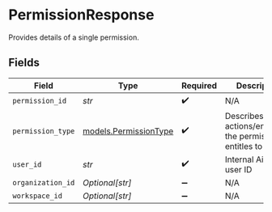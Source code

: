 # PermissionResponse

Provides details of a single permission.


## Fields

| Field                                                       | Type                                                        | Required                                                    | Description                                                 |
| ----------------------------------------------------------- | ----------------------------------------------------------- | ----------------------------------------------------------- | ----------------------------------------------------------- |
| `permission_id`                                             | *str*                                                       | :heavy_check_mark:                                          | N/A                                                         |
| `permission_type`                                           | [models.PermissionType](../models/permissiontype.md)        | :heavy_check_mark:                                          | Describes what actions/endpoints the permission entitles to |
| `user_id`                                                   | *str*                                                       | :heavy_check_mark:                                          | Internal Airbyte user ID                                    |
| `organization_id`                                           | *Optional[str]*                                             | :heavy_minus_sign:                                          | N/A                                                         |
| `workspace_id`                                              | *Optional[str]*                                             | :heavy_minus_sign:                                          | N/A                                                         |